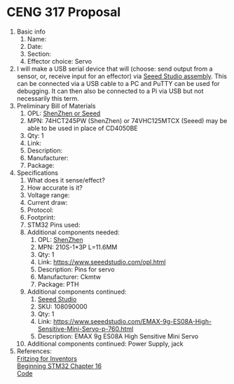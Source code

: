 # CENG 317 Proposal
1. Basic info
     1. Name: 
     2. Date: 
     3. Section:
     4. Effector choice: Servo
2. I will make a USB serial device that will (choose: send output from a sensor, or, receive input for an effector) via [Seeed Studio assembly](https://www.seeedstudio.com/fusion_pcb.html). This can be connected via a USB cable to a PC and PuTTY can be used for debugging. It can then also be connected to a Pi via USB but not necessarily this term. 
3. Preliminary Bill of Materials
    1. OPL: [ShenZhen or Seeed](https://www.seeedstudio.com/opl.html)
    2. MPN: 74HCT245PW (ShenZhen) or 74VHC125MTCX (Seeed) may be able to be used in place of CD4050BE
	3. Qty: 1
	4. Link: 
    5. Description:	
	6. Manufacturer: 
	7. Package: 
4. Specifications
    1. What does it sense/effect?
	2. How accurate is it?
    3. Voltage range:
	4. Current draw:
	5. Protocol:
	6. Footprint:
	7. STM32 Pins used: 
	8. Additional components needed:	
        1. OPL: [ShenZhen](https://www.seeedstudio.com/opl.html)
        2. MPN: 210S-1*3P L=11.6MM
	    3. Qty: 1
	    4. Link: https://www.seeedstudio.com/opl.html
        5. Description:	Pins for servo
	    6. Manufacturer: Ckmtw
	    7. Package: PTH
	9. Additional components continued:
	    1. [Seeed Studio](https://www.seeedstudio.com/)
		2. SKU: 108090000
		3. Qty: 1
		4. Link: https://www.seeedstudio.com/EMAX-9g-ES08A-High-Sensitive-Mini-Servo-p-760.html
		5. Description:	EMAX 9g ES08A High Sensitive Mini Servo
	10. Additional components continued: Power Supply, jack	
5. References:    
[Fritzing for Inventors](https://learning-oreilly-com.ezproxy.humber.ca/library/view/fritzing-for-inventors/9780071844642/ch01.html#ch01)    
[Beginning STM32 Chapter 16](https://learning-oreilly-com.ezproxy.humber.ca/library/view/beginning-stm32-developing/9781484236246/html/465982_1_En_1_Chapter.xhtml)     
[Code](https://github.com/Apress/Beg-STM32-Devel-FreeRTOS-libopencm3-GCC/tree/master/rtos/tim2_pwm)